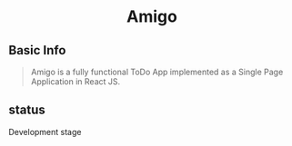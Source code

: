 <h1 align="center">Amigo</h1>

## Basic Info

  > Amigo is a fully functional ToDo App implemented as a Single Page Application in React JS.

## status

Development stage